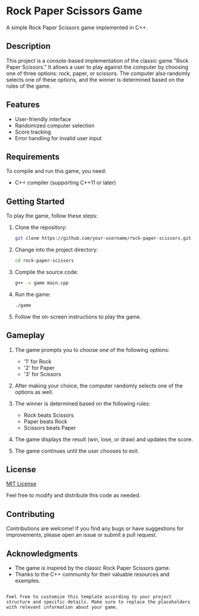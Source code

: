 # Rock Paper Scissors Game

A simple Rock Paper Scissors game implemented in C++.

## Description

This project is a console-based implementation of the classic game "Rock Paper Scissors." It allows a user to play against the computer by choosing one of three options: rock, paper, or scissors. The computer also randomly selects one of these options, and the winner is determined based on the rules of the game.

## Features

- User-friendly interface
- Randomized computer selection
- Score tracking
- Error handling for invalid user input

## Requirements

To compile and run this game, you need:

- C++ compiler (supporting C++11 or later)

## Getting Started

To play the game, follow these steps:

1. Clone the repository:

   ```bash
   git clone https://github.com/your-username/rock-paper-scissors.git
   ```

2. Change into the project directory:

   ```bash
   cd rock-paper-scissors
   ```

3. Compile the source code:

   ```bash
   g++ -o game main.cpp
   ```

4. Run the game:

   ```bash
   ./game
   ```

5. Follow the on-screen instructions to play the game.

## Gameplay

1. The game prompts you to choose one of the following options:

   - '1' for Rock
   - '2' for Paper
   - '3' for Scissors

2. After making your choice, the computer randomly selects one of the options as well.

3. The winner is determined based on the following rules:

   - Rock beats Scissors
   - Paper beats Rock
   - Scissors beats Paper

4. The game displays the result (win, lose, or draw) and updates the score.

5. The game continues until the user chooses to exit.

## License

[MIT License](LICENSE)

Feel free to modify and distribute this code as needed.

## Contributing

Contributions are welcome! If you find any bugs or have suggestions for improvements, please open an issue or submit a pull request.

## Acknowledgments

- The game is inspired by the classic Rock Paper Scissors game.
- Thanks to the C++ community for their valuable resources and examples.

```

Feel free to customize this template according to your project structure and specific details. Make sure to replace the placeholders with relevant information about your game.
